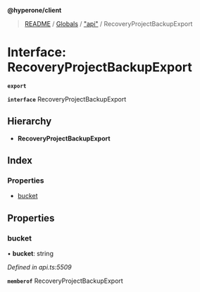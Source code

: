 **@hyperone/client**

> [README](../README.md) / [Globals](../globals.md) / ["api"](../modules/_api_.md) / RecoveryProjectBackupExport

# Interface: RecoveryProjectBackupExport

**`export`** 

**`interface`** RecoveryProjectBackupExport

## Hierarchy

* **RecoveryProjectBackupExport**

## Index

### Properties

* [bucket](_api_.recoveryprojectbackupexport.md#bucket)

## Properties

### bucket

•  **bucket**: string

*Defined in api.ts:5509*

**`memberof`** RecoveryProjectBackupExport

